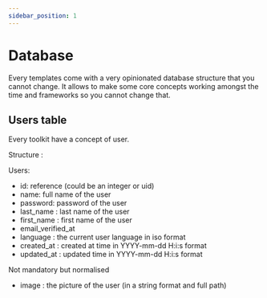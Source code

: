 ```yaml
---
sidebar_position: 1
---
```


# Database

Every templates come with a very opinionated database structure that you cannot change. It allows to make some core concepts working amongst the time and frameworks so you cannot change that.

## Users table

Every toolkit have a concept of user.

Structure : 

Users:
- id: reference (could be an integer or uid)
- name: full name of the user
- password: password of the user
- last_name : last name of the user
- first_name : first name of the user
- email_verified_at
- language : the current user language in iso format
- created_at : created at time in YYYY-mm-dd H:i:s format
- updated_at : updated time in YYYY-mm-dd H:i:s format

Not mandatory but normalised
- image : the picture of the user (in a string format and full path)



